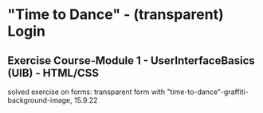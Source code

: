 # "Time to Dance" - (transparent) Login

## Exercise Course-Module 1 - UserInterfaceBasics (UIB) - HTML/CSS

solved exercise on forms: transparent form with "time-to-dance"-graffiti-background-image,
15.9.22
